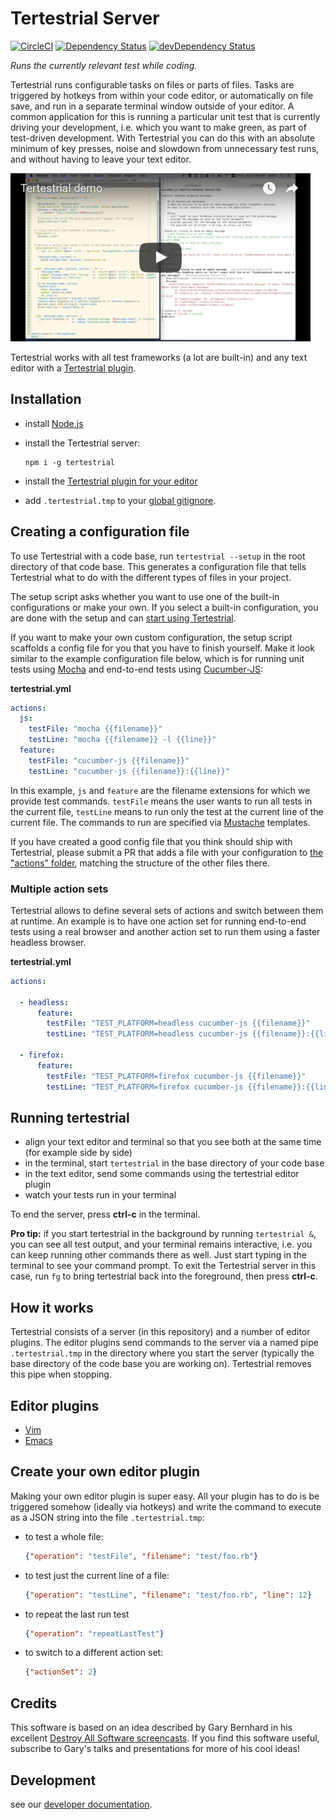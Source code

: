 # Tertestrial Server

[![CircleCI](https://circleci.com/gh/kevgo/tertestrial-server.svg?style=shield)](https://circleci.com/gh/kevgo/tertestrial-server)
[![Dependency Status](https://david-dm.org/kevgo/tertestrial-server.svg)](https://david-dm.org/kevgo/tertestrial-server)
[![devDependency Status](https://david-dm.org/kevgo/tertestrial-server/dev-status.svg)](https://david-dm.org/kevgo/tertestrial-server#info=devDependencies)

_Runs the currently relevant test while coding._

Tertestrial runs configurable tasks on files or parts of files.
Tasks are triggered by hotkeys from within your code editor,
or automatically on file save,
and run in a separate terminal window outside of your editor.
A common application for this is
running a particular unit test that is currently driving your development,
i.e. which you want to make green,
as part of test-driven development.
With Tertestrial you can do this with an absolute minimum of key presses,
noise and slowdown from unnecessary test runs,
and without having to leave your text editor.

<a href="https://youtu.be/pxrES6xQlxo" target="_blank">
  <img src="documentation/tertestrial_video_1.png" width="480" height="269">
</a>

Tertestrial works with all test frameworks (a lot are built-in)
and any text editor with a [Tertestrial plugin](#editor-plugins).


## Installation

* install [Node.js](https://nodejs.org/en)

* install the Tertestrial server:

  ```
  npm i -g tertestrial
  ```

* install the [Tertestrial plugin for your editor](#editor-plugins)

* add `.tertestrial.tmp` to your
  [global gitignore](https://help.github.com/articles/ignoring-files/#create-a-global-gitignore).


## Creating a configuration file

To use Tertestrial with a code base,
run `tertestrial --setup` in the root directory of that code base.
This generates a configuration file
that tells Tertestrial
what to do with the different types of files in your project.

The setup script asks whether you want to use one of the built-in configurations
or make your own.
If you select a built-in configuration,
you are done with the setup and can [start using Tertestrial](#running-tertestrial).

If you want to make your own custom configuration,
the setup script scaffolds a config file for you that you have to finish yourself.
Make it look similar to the example configuration file below,
which is for running unit tests using [Mocha](https://mochajs.org)
and end-to-end tests using [Cucumber-JS](https://github.com/cucumber/cucumber-js):

__tertestrial.yml__
```yml
actions:
  js:
    testFile: "mocha {{filename}}"
    testLine: "mocha {{filename}} -l {{line}}"
  feature:
    testFile: "cucumber-js {{filename}}"
    testLine: "cucumber-js {{filename}}:{{line}}"
```

In this example,
`js` and `feature` are the filename extensions for which we provide test commands.
`testFile` means the user wants to run all tests in the current file,
`testLine` means to run only the test at the current line of the current file.
The commands to run are specified via
<a href="https://en.wikipedia.org/wiki/Mustache_(template_system)#Examples)">Mustache</a> templates.

If you have created a good config file
that you think should ship with Tertestrial,
please submit a PR that adds a file with your configuration to
[the "actions" folder](https://github.com/kevgo/tertestrial-server/tree/master/actions),
matching the structure of the other files there.


### Multiple action sets

Tertestrial allows to define several sets of actions
and switch between them at runtime.
An example is to have one action set for running end-to-end tests using a real browser
and another action set to run them using a faster headless browser.

__tertestrial.yml__

```yml
actions:

  - headless:
      feature:
        testFile: "TEST_PLATFORM=headless cucumber-js {{filename}}"
        testLine: "TEST_PLATFORM=headless cucumber-js {{filename}}:{{line}}"

  - firefox:
      feature:
        testFile: "TEST_PLATFORM=firefox cucumber-js {{filename}}"
        testLine: "TEST_PLATFORM=firefox cucumber-js {{filename}}:{{line}}"
```


## Running tertestrial

* align your text editor and terminal so that you see both at the same time
  (for example side by side)
* in the terminal, start `tertestrial` in the base directory of your code base
* in the text editor, send some commands using the tertestrial editor plugin
* watch your tests run in your terminal

To end the server, press __ctrl-c__ in the terminal.

__Pro tip:__ if you start tertestrial in the background by running `tertestrial &`,
you can see all test output,
and your terminal remains interactive,
i.e. you can keep running other commands there as well.
Just start typing in the terminal to see your command prompt.
To exit the Tertestrial server in this case,
run `fg` to bring tertestrial back into the foreground,
then press __ctrl-c__.


## How it works

Tertestrial consists of a server (in this repository)
and a number of editor plugins.
The editor plugins send commands to the server
via a named pipe `.tertestrial.tmp` in the directory where you start the server
(typically the base directory of the code base you are working on).
Tertestrial removes this pipe when stopping.


## Editor plugins

* [Vim](https://github.com/kevgo/tertestrial-vim)
* [Emacs](https://github.com/dmh43/emacs-tertestrial)


## Create your own editor plugin

Making your own editor plugin is super easy.
All your plugin has to do is be triggered somehow (ideally via hotkeys)
and write the command to execute as a JSON string into the file `.tertestrial.tmp`:

* to test a whole file:

  ```json
  {"operation": "testFile", "filename": "test/foo.rb"}
  ```

* to test just the current line of a file:

  ```json
  {"operation": "testLine", "filename": "test/foo.rb", "line": 12}
  ```

* to repeat the last run test

  ```json
  {"operation": "repeatLastTest"}
  ```

* to switch to a different action set:

  ```json
  {"actionSet": 2}
  ```


## Credits

This software is based on an idea described by Gary Bernhard in his excellent
[Destroy All Software screencasts](https://www.destroyallsoftware.com/screencasts/catalog/running-tests-asynchronously).
If you find this software useful,
subscribe to Gary's talks and presentations
for more of his cool ideas!


## Development

see our [developer documentation](CONTRIBUTING.md).
